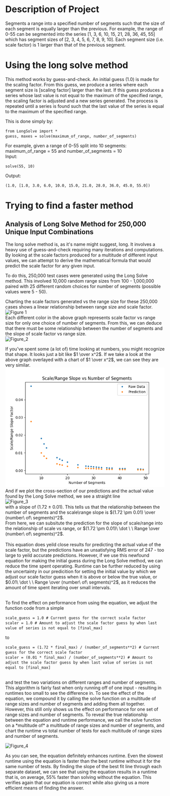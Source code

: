 # Description of Project
Segments a range into a specified number of segments such that the size of each segment is equally larger than the previous.
For example, the range of 0-55 can be segmented into the series [1, 3, 6, 10, 15, 21, 28, 36, 45, 55] which has segment sizes of [2, 3, 4, 5, 6, 7, 8, 9, 10].
Each segment size (i.e. scale factor) is 1 larger than that of the previous segment.

# Using the long solve method
This method works by guess-and-check. 
An initial guess (1.0) is made for the scaling factor. From this guess, we produce a series where each segment size is [scaling factor] larger than the last.
If this guess produces a series whose last value is not equal to the maximum of the specified range, the scaling factor is adjusted and a new series generated.
The process is repeated until a series is found such that the last value of the series is equal to the maximum of the specified range.

This is done simply by:
```
from LongSolve import *
guess, maxes = solve(maximum_of_range, number_of_segments)
```

For example, given a range of 0-55 split into 10 segments: maximum_of_range = 55 and number_of_segments = 10 <br/>
Input:
```
solve(55, 10)
```
Output:
```
(1.0, [1.0, 3.0, 6.0, 10.0, 15.0, 21.0, 28.0, 36.0, 45.0, 55.0])
```
# Trying to find a faster method
## Analysis of Long Solve Method for 250,000 Unique Input Combinations

The long solve method is, as it's name might suggest, long. It involves a heavy use of guess-and-check requiring many iterations and computations. By looking at the scale factors produced for a multitude of different input values, we can attempt to derive the mathematical formula that would predict the scale factor for any given input. </br>

To do this, 250,000 test cases were generated using the Long Solve method. This involved 10,000 random range sizes from 100 - 1,000,000 paired with 25 different random choices for number of segments (possible values were 5 - 50).

Charting the scale factors generated vs the range size for these 250,000 cases shows a linear relationship between range size and scale factor. </br>
![Figure 1](Figures/Figure_1.png) </br>
Each different color in the above graph represents scale factor vs range size for only one choice of number of segments. From this, we can deduce that there must be some relationship between the number of segments and the slope of scale factor vs range size. </br>
![Figure_2](Figures/Figure_2.png) </br>

If you've spent some (a lot of) time looking at numbers, you might recognize that shape. It looks just a bit like $1 \over x^2$. If we take a look at the above graph overlayed with a chart of $1 \over x^2$, we can see they are very similar. </br>
![Figure_2](Figures/Figure_2b.png) </br>
And if we plot the cross-section of our predictions and the actual value found by the Long Solve method, we see a straight line </br>
![Figure_3](Figures/Figure_3.png) </br>
with a slope of (1.72 $\pm$ 0.01). This tells us that the relationship between the number of segments and the scale\range slope is $(1.72 \pm 0.01) \over (number\ of\ segments)^2$. </br>
From here, we can subsitute the prediction for the slope of scale/range into the relationship of scale vs range, or $(1.72 \pm 0.01)\ \dot \ \ Range \over (number\ of\ segments)^2$. </br> </br>
This equation does yeild close results for predicting the actual value of the scale factor, but the predictions have an unsatisfying RMS error of 247 - too large to yeild accurate predictions. However, if we use this newfound equation for making the initial guess during the Long Solve method, we can reduce the time spent operating. Runtime can be further reduced by using the uncertainty in our predicition for setting the initial value by which we adjust our scale factor guess when it is above or below the true value, or $0.01\ \dot \ \ Range \over (number\ of\ segments)^2$, as it reduces the amount of time spent iterating over small intervals. </br> </br>

To find the effect on performance from using the equation, we adjust the function code from a simple
```
scale_guess = 1.0 # Current guess for the correct scale factor
scaler = 1.0 # Amount to adjust the scale factor guess by when last value of series is not equal to [final_max]
```
to
```
scale_guess = (1.72 * final_max) / (number_of_segments**2) # Current guess for the correct scale factor
scaler = (0.01 * final_max) / (number_of_segments**2) # Amount to adjust the scale factor guess by when last value of series is not equal to [final_max]
```
</br>
and test the two variations on different ranges and number of segments. This algorithm is fairly fast when only running off of one input - resulting in runtimes too small to see the difference in. To see the effect of the equation, we compound it by calling the solve function on a multitude of range sizes and number of segments and adding them all together. However, this still only shows us the effect on performance for one set of range sizes and number of segments. To reveal the true relationship between the equation and runtime performance, we call the solve function on a *multitude of* a multitude of range sizes and number of segments, and chart the runtime vs total number of tests for each multitude of range sizes and number of segments. </br>

![Figure_4](Figures/Figure_4.png) </br>

As you can see, the equation definitely enhances runtime. Even the slowest runtime using the equation is faster than the best runtime without it for the same number of tests. By finding the slope of the best fit line through each separate dataset, we can see that using the equation results in a runtime that is, on average, 55% faster than solving without the equation. This verifies again that our equation is correct while also giving us a more efficient means of finding the answer.
